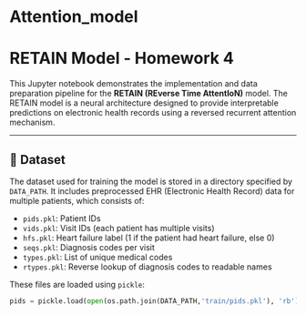 # Attention_model
# RETAIN Model - Homework 4

This Jupyter notebook demonstrates the implementation and data preparation pipeline for the **RETAIN (REverse Time AttentIoN)** model. The RETAIN model is a neural architecture designed to provide interpretable predictions on electronic health records using a reversed recurrent attention mechanism.

---

## 📁 Dataset

The dataset used for training the model is stored in a directory specified by `DATA_PATH`. It includes preprocessed EHR (Electronic Health Record) data for multiple patients, which consists of:

- `pids.pkl`: Patient IDs
- `vids.pkl`: Visit IDs (each patient has multiple visits)
- `hfs.pkl`: Heart failure label (1 if the patient had heart failure, else 0)
- `seqs.pkl`: Diagnosis codes per visit
- `types.pkl`: List of unique medical codes
- `rtypes.pkl`: Reverse lookup of diagnosis codes to readable names

These files are loaded using `pickle`:

```python
pids = pickle.load(open(os.path.join(DATA_PATH,'train/pids.pkl'), 'rb'))
